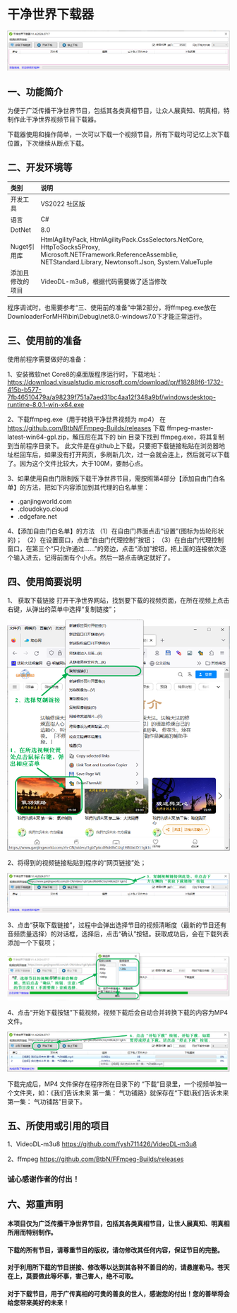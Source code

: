 # 干净世界下载器

![](./images/ScreenShot-01.png)

## 一、功能简介

为便于广泛传播干净世界节目，包括其各类真相节目，让众人展真知、明真相，特制作此干净世界视频节目下载器。

下载器使用和操作简单，一次可以下载一个视频节目，所有下载均可记忆上次下载位置，下次继续从断点下载。
 
## 二、开发环境等

|  类别  |说明|
| :---   | :---        |
|开发工具	|VS2022 社区版|
|语言|C#|
|DotNet|8.0|
|Nuget引用库|HtmlAgilityPack, HtmlAgilityPack.CssSelectors.NetCore, HttpToSocks5Proxy, Microsoft.NETFramework.ReferenceAssemblie, NETStandard.Library, Newtonsoft.Json, System.ValueTuple|
|添加且修改的项目|VideoDL-m3u8，根据代码需要做了适当修改|

程序调试时，也需要参考“三、使用前的准备”中第2部分，将ffmpeg.exe放在DownloaderForMHR\bin\Debug\net8.0-windows7.0下才能正常运行。

## 三、使用前的准备

使用前程序需要做好的准备： 

1、安装微软net Core8的桌面版程序运行时，下载地址：
https://download.visualstudio.microsoft.com/download/pr/f18288f6-1732-415b-b577-7fb46510479a/a98239f751a7aed31bc4aa12f348a9bf/windowsdesktop-runtime-8.0.1-win-x64.exe

2、下载ffmpeg.exe（用于转换干净世界视频为 mp4）
在 https://github.com/BtbN/FFmpeg-Builds/releases 下载 ffmpeg-master-latest-win64-gpl.zip，解压后在其下的 bin 目录下找到 ffmpeg.exe，将其复制到当前程序目录下。
此文件是在github上下载，只要把下载链接粘贴在浏览器地址栏回车后，如果没有打开网页，多刷新几次，过一会就会连上，然后就可以下载了。因为这个文件比较大，大于100M，要耐心点。

3、如果使用自由门限制版下载干净世界节目，需按照第4部分【添加自由门白名单】的方法，把如下内容添加到其代理的白名单里：
- .ganjingworld.com
- .cloudokyo.cloud
- .edgefare.net

4、【添加自由门白名单】的方法
（1）在自由门界面点击“设置”(图标为齿轮形状的)；
（2）在设置窗口，点击“自由门代理控制”按钮；
（3）在自由门代理控制窗口，在第三个“只允许通过……”的旁边，点击“添加”按钮，把上面的连接依次逐个输入进去，记得前面有个小点。然后一路点击确定就好了。


## 四、使用简要说明

1、	获取下载链接
打开干净世界网站，找到要下载的视频页面，在所在视频上点击右键，从弹出的菜单中选择“复制链接”；

![](./images/ScreenShot-02.png)

2、将得到的视频链接粘贴到程序的“网页链接”处；

![](./images/ScreenShot-03.png)

3、点击“获取下载链接”，过程中会弹出选择节目的视频清晰度（最新的节目还有音频质量选择）的对话框，选择后，点击“确认”按钮。获取成功后，会在下载列表添加一个下载项；

![](./images/ScreenShot-04.png)

4、点击“开始下载按钮”下载视频，视频下载后会自动合并转换下载的内容为MP4文件。

![](./images/ScreenShot-05.png)

下载完成后，MP4 文件保存在程序所在目录下的 “下载”目录里，一个视频单独一个文件夹，如：《我们告诉未来 第一集： 气功铺路》就保存在“下载\我们告诉未来 第一集： 气功铺路”目录下。

## 五、所使用或引用的项目


1、VideoDL-m3u8
https://github.com/fysh711426/VideoDL-m3u8

2、ffmpeg
https://github.com/BtbN/FFmpeg-Builds/releases

### 诚心感谢作者的付出！

## 六、郑重声明

#### 本项目仅为广泛传播干净世界节目，包括其各类真相节目，让世人展真知、明真相所用而特别制作。
#### 下载的所有节目，请尊重节目的版权，请勿修改其任何内容，保证节目的完整。
#### 对于利用所下载的节目拼接、修改等以达到其各种不善目的的，请悬崖勒马。苍天在上，莫要做此等坏事，害己害人，绝不可取。
#### 对于下载节目，用于广传真相的可贵的善良的世人，感谢您的付出！您的善举将会给您带来美好的未来！

